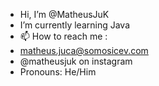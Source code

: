 - Hi, I’m @MatheusJuK
- I’m currently learning Java
- 📫 How to reach me :
- matheus.juca@somosicev.com
- @matheusjuk on instagram
- Pronouns: He/Him
